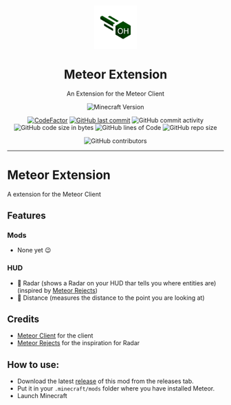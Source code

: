 <div align="center">
  <!-- Logo and Title -->
  <img src="/src/main/resources/assets/meteorextension/logoOH.png" alt="logo" width="20%"/>
  <h1>Meteor Extension</h1>
  <p>An Extension for the Meteor Client</p>
<!--<img src="https://img.shields.io/badge/Verified%20Addon-Yes-blueviolet" alt="Verified Addon">-->
<!--<img src="https://img.shields.io/badge/Version-v0.1-orange" alt="Version">-->
<!--<img src="https://img.shields.io/badge/spaghetti%20code-yes-success?logo=java" alt="Spagetti code: yes">-->

<!-- Fancy badges -->
<img src="https://img.shields.io/badge/Minecraft%20Version-1.18.2/1.19-success" alt="Minecraft Version">

<a href="https://www.codefactor.io/repository/github/oskhe/meteor-extension/overview/main"><img src="https://www.codefactor.io/repository/github/oskhe/meteor-extension/badge/main" alt="CodeFactor" /></a>
<a href="https://github.com/AntiCope/meteor-rejects/commits/master"><img alt="GitHub last commit" src="https://img.shields.io/github/last-commit/oskhe/meteor-extension?logo=github"></a>
<img alt="GitHub commit activity" src="https://img.shields.io/github/commit-activity/w/oskhe/meteor-extension?logo=github">
<img alt="GitHub code size in bytes" src="https://img.shields.io/github/languages/code-size/oskhe/meteor-extension">
<img alt="GitHub lines of Code" src="https://tokei.rs/b1/github/oskhe/meteor-extension">
<img alt="GitHub repo size" src="https://img.shields.io/github/repo-size/oskhe/meteor-extension">

<img alt="GitHub contributors" src="https://img.shields.io/github/contributors/oskhe/meteor-extension">

<!--
<img alt="GitHub all releases" src="https://img.shields.io/github/downloads/oskhe/meteor-extension/total">
<img alt="GitHub Workflow Status" src="https://img.shields.io/github/workflow/status/oskhe/meteor-extension/Publish%20Development%20Build?logo=gradle">
<img alt="GitHub license" src="https://img.shields.io/github/license/oskhe/meteor-extension">
<img alt="GitHub top language" src="https://img.shields.io/github/languages/top/oskhe/meteor-extension?logo=java">
<img alt="GitHub sponsors" src="https://img.shields.io/github/sponsors/oskhe">
<img alt="GitHub issues" src="https://img.shields.io/github/issues/oskhe/meteor-extension">
<img alt="GitHub closed issues" src="https://img.shields.io/github/issues-closed/oskhe/meteor-extension">
<img alt="GitHub Stars" src="https://img.shields.io/github/stars/oskhe/meteor-extension">
-->

</div>

<hr />

<div align="center">
  <!--<href="https://discord.gg/"><img src="https://invidget.switchblade.xyz/"></a>-->
</div>


# Meteor Extension
A extension for the Meteor Client

## Features

### Mods
- None yet 😉

### HUD
- 📡 Radar (shows a Radar on your HUD thar tells you where entities are) (inspired by [Meteor Rejects](https://github.com/AntiCope/meteor-rejects/))
- 📏 Distance (measures the distance to the point you are looking at)

## Credits
- [Meteor Client](https://github.com/MeteorDevelopment/meteor-client) for the client
- [Meteor Rejects](https://github.com/AntiCope/meteor-rejects/) for the inspiration for Radar

## How to use:
- Download the latest [release](/../../releases) of this mod from the releases tab.
- Put it in your `.minecraft/mods` folder where you have installed Meteor.
- Launch Minecraft
